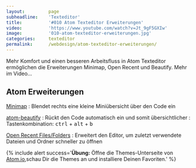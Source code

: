 ```yaml
---
layout:         page
subheadline:    'Texteditor'
title:          '#010 Atom Texteditor Erweiterungen'
video:          'https://www.youtube.com/watch?v=Jt_9gF5GXIw'
image:          '010-atom-texteditor-erweiterungen.jpg'
categories:     texteditor
permalink:      /webdesign/atom-texteditor-erweiterungen/
---
```

Mehr Komfort und einen besseren Arbeitsfluss in Atom Texteditor ermöglichen die Erweiterungen Minimap, Open Recent und Beautify. Mehr im Video…
<!--more-->


## Atom Erweiterungen



[Minimap](https://atom.io/packages/minimap)
:   Blendet rechts eine kleine Miniübersicht über den Code ein

[atom-beautify](https://atom.io/packages/atom-beautify)
:   Rückt den Code automatisch ein und somit übersichtlicher
:   Tastenkombination: <kbd>ctrl</kbd> + <kbd>alt</kbd> + <kbd>b</kbd>

[Open Recent Files/Folders](https://atom.io/packages/open-recent)
:   Erweitert den Editor, um zuletzt verwendete Dateien und Ordner schneller zu öffnen



{% include alert success='**Übung:** Öffne die Themes-Unterseite von <a href="https://atom.io/themes/">Atom.io</a>,schau Dir die Themes an und installiere Deinen Favoriten.' %}
